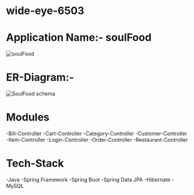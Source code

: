 # wide-eye-6503

# Application Name:- soulFood

![soulFood](https://user-images.githubusercontent.com/105925560/200720902-1cb0f234-4590-4892-b7fe-824903cb5707.png)

# ER-Diagram:-

![SoulFood schema](https://user-images.githubusercontent.com/105925560/201616514-93a563e6-29ad-455b-829c-780b47ea1a0b.png)

# Modules 

-Bill-Controller
-Cart-Controller
-Category-Controller
-Customer-Controller
-Item-Controller
-Login-Controller
-Order-Controller
-Restaurant-Controller

# Tech-Stack

-Java
-Spring Framework
-Spring Boot
-Spring Data JPA
-Hibernate
-MySQL


